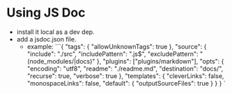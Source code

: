 # Using JS Doc

- install it local as a dev dep.
- add a jsdoc.json file.
  - example: ```{
  "tags": {
    "allowUnknownTags": true
  },
  "source": {
    "include": "./src",
    "includePattern": ".js$",
    "excludePattern": "(node_modules/|docs)"
  },
  "plugins": ["plugins/markdown"],
  "opts": {
    "encoding": "utf8",
    "readme": "./readme.md",
    "destination": "docs/",
    "recurse": true,
    "verbose": true
  },
  "templates": {
    "cleverLinks": false,
    "monospaceLinks": false,
    "default": {
      "outputSourceFiles": true
    }
  }
}
`
